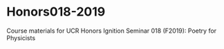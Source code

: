 # Honors018-2019
Course materials for UCR Honors Ignition Seminar 018 (F2019): Poetry for Physicists
